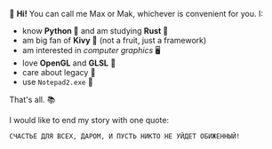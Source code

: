 :wave: **Hi!** You can call me Max or Mak, whichever is convenient for you. I:  

- know **Python :snake:** and am studying **Rust :crab:**
- am big fan of **Kivy :kiwi_fruit:** (not a fruit, just a framework)
- am interested in *computer graphics* :desktop_computer:
- love **OpenGL** and **GLSL** :art:
- care about legacy :floppy_disk:
- use `Notepad2.exe` :ledger:

That's all. :books:  

I would like to end my story with one quote:

``СЧАСТЬЕ ДЛЯ ВСЕХ, ДАРОМ, И ПУСТЬ НИКТО НЕ УЙДЕТ ОБИЖЕННЫЙ!``
